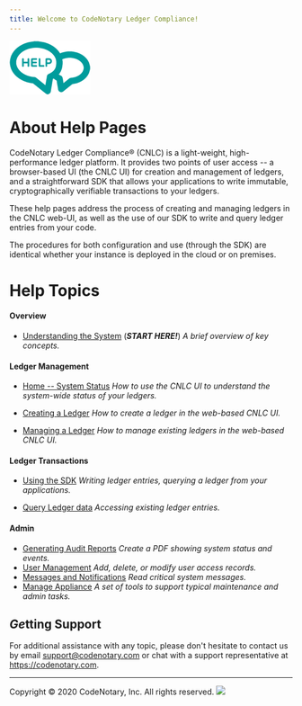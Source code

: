 ```yaml
---
title: Welcome to CodeNotary Ledger Compliance!
---
```





![](assets\images\alt_help_sm.png)


# About Help Pages

CodeNotary Ledger Compliance® (CNLC) is a light-weight, high-performance ledger platform. It provides two points of user access -- a browser-based UI (the CNLC UI) for creation and management of ledgers, and a straightforward SDK that allows your applications to write immutable, cryptographically verifiable transactions to your ledgers.

These help pages address the process of creating and managing ledgers in the CNLC web-UI, as well as the use of our SDK to write and query ledger entries from your code.  

The procedures for both configuration and use (through the SDK) are identical whether your instance is deployed in the cloud or on premises.  

# Help Topics 


#### Overview

- [Understanding the System](/help/introduction) (_**START HERE!**_)
  _A brief overview of key concepts._

#### Ledger Management

- [Home -- System Status](/help/overall-status)
  _How to use the CNLC UI to understand the system-wide status of your ledgers._

- [Creating a Ledger](/help/create-ledger)
  _How to create a ledger in the web-based CNLC UI._
- [Managing a Ledger](/help/manage-ledger)
  _How to manage existing ledgers in the web-based CNLC UI._

#### Ledger Transactions

- [Using the SDK](/help/use-ledger)
_Writing ledger entries, querying a ledger from your applications._
  
- [Query Ledger data](/help/query-ledger)
  _Accessing existing ledger entries._

#### Admin

- [Generating Audit Reports](/help/use-audit-reports)
  *Create a PDF showing system status and events.*
- [User Management](/help/user-management)
  *Add, delete, or modify user access records.*
- [Messages and Notifications](administration)
  *Read critical system messages.*
- [Manage Appliance](/help/manage)
  *A set of tools to support typical maintenance and admin tasks.*

## *Ge*tting Support

For additional assistance with any topic, please don't hesitate to contact us by email support@codenotary.com or chat with a support representative at https://codenotary.com.

---------------------------------

Copyright © 2020 CodeNotary, Inc. All rights reserved. 
![](C:\Users\David\Downloads\Metatrope\clients\ntry\assets\images\alt_logo.png)


